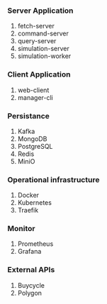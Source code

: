 ### Server Application

1. fetch-server
2. command-server
3. query-server
4. simulation-server
5. simulation-worker


### Client Application

1. web-client
2. manager-cli


### Persistance

1. Kafka
2. MongoDB
3. PostgreSQL
4. Redis
6. MiniO


### Operational infrastructure

1. Docker
2. Kubernetes
3. Traefik


### Monitor

1. Prometheus
2. Grafana


### External APIs

1. Buycycle
2. Polygon
